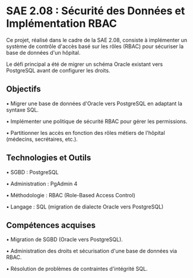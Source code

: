 # SAE 2.08 : Sécurité des Données et Implémentation RBAC
Ce projet, réalisé dans le cadre de la SAE 2.08, consiste à implémenter un système de contrôle d'accès basé sur les rôles (RBAC) pour sécuriser la base de données d'un hôpital.

Le défi principal a été de migrer un schéma Oracle existant vers PostgreSQL avant de configurer les droits.

## Objectifs
 • Migrer une base de données d'Oracle vers PostgreSQL en adaptant la syntaxe SQL.

 • Implémenter une politique de sécurité RBAC pour gérer les permissions.

 • Partitionner les accès en fonction des rôles métiers de l'hôpital (médecins, secrétaires, etc.).

## Technologies et Outils
 • SGBD : PostgreSQL

 • Administration : PgAdmin 4

 • Méthodologie : RBAC (Role-Based Access Control)

 • Langage : SQL (migration de dialecte Oracle vers PostgreSQL)

## Compétences acquises
 • Migration de SGBD (Oracle vers PostgreSQL).

 • Administration des droits et sécurisation d'une base de données via RBAC.

 • Résolution de problèmes de contraintes d'intégrité SQL.
